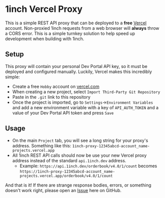# 1inch Vercel Proxy

This is a simple REST API proxy that can be deployed to a **free** [Vercel](https://vercel.com/) account. Non-proxied 1inch requests from a web browser will **always** throw a CORS error. This is a simple turnkey solution to help speed up development when building with 1inch. 


## Setup

This proxy will contain your personal Dev Portal API key, so it must be deployed and configured manually. Luckily, Vercel makes this incredibly simple:

- Create a free `Hobby` account on [vercel.com](https://vercel.com/) 
- When creating a new project, select `Import Third-Party Git Repository` 
- Paste in the `.git` link to this repository
- Once the project is imported, go to `Settings`->`Environment Variables` and add a new environment variable with a key of `API_AUTH_TOKEN` and a value of your Dev Portal API token and press `Save`

## Usage

- On the main `Project` tab, you will see a long string for your proxy's address. Something like this: `1inch-proxy-12345abcd-account_name-projects.vercel.app`
- All 1inch REST API calls should now be use your new Vercel proxy address instead of the standard `api.1inch.dev` address.
  - Example: `https://api.1inch.dev/orderbook/v4.0/1/count` becomes `https://1inch-proxy-12345abcd-account_name-projects.vercel.app/orderbook/v4.0/1/count`

And that is it! If there are strange response bodies, errors, or something doesn't work right, please open an [Issue](https://github.com/Tanz0rz/1inch-vercel-proxy/issues) here on GitHub.